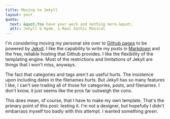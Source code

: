 ```yaml
---
title: Moving to Jekyll
layout: post
quote:
  text: &quot;You have your work and nothing more.&quot;
  attr: Jekyll & Hyde, a Real Gothic Musical
---
```


I'm considering moving my personal site over to [Github pages](http://pages.github.com) to be powered by [Jekyll](http://github.com/mojombo/jekyll/). I like the capability to write my posts in [Markdown](http://daringfireball.net/tools/markdown) and the free, reliable hosting that Github provides. I like the flexibility of the templating engine. Most of the restrictions and limitations of Jekyll are things that I won't miss, anyways.

The fact that categories and tags aren't as useful hurts. The insistence upon including dates in the filenames hurts. But Jekyll has so many features I like, I can't see trading all of those for categories, posts, and filenames. I don't know, it just seems like the pros far outweigh the cons.

This does mean, of course, that I have to make my own template. That's the primary point of this post: testing it. I'm not a designer, but hopefully I didn't embarrass myself too badly with this attempt. I wanted something *green*.
